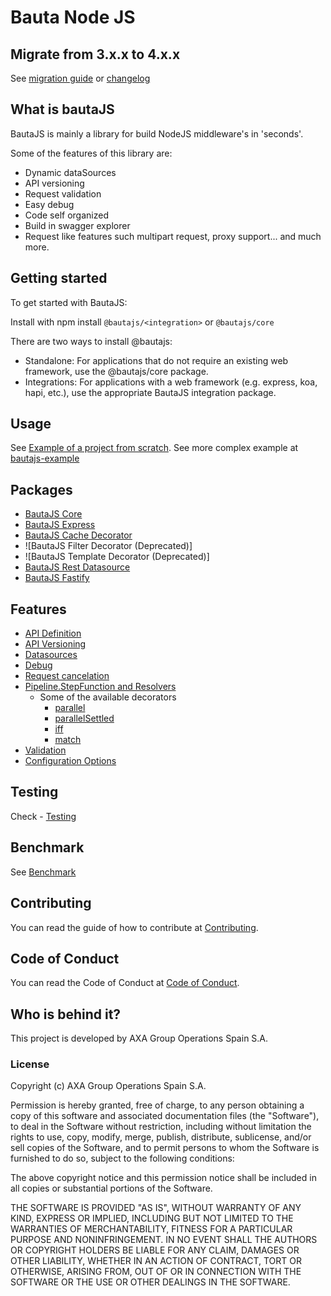 # Bauta Node JS

## Migrate from 3.x.x to 4.x.x

See [migration guide](./docs/migration-guide.md) or [changelog](./CHANGELOG.md)

## What is bautaJS

BautaJS is mainly a library for build NodeJS middleware's in 'seconds'.

Some of the features of this library are:

- Dynamic dataSources
- API versioning
- Request validation
- Easy debug
- Code self organized
- Build in swagger explorer
- Request like features such multipart request, proxy support... and much more.

## Getting started

To get started with BautaJS:

Install with npm install `@bautajs/<integration>` or `@bautajs/core`

There are two ways to install @bautajs:

- Standalone: For applications that do not require an existing web framework, use the @bautajs/core package.
- Integrations: For applications with a web framework (e.g. express, koa, hapi, etc.), use the appropriate BautaJS integration package.

## Usage

See [Example of a project from scratch](./docs/hello-world.md).
See more complex example at [bautajs-example](./packages/bautajs-example)

## Packages

- [BautaJS Core](./packages/bautajs-core)
- [BautaJS Express](./packages/bautajs-express)
- [BautaJS Cache Decorator](./packages/bautajs-decorator-cache)
- ![BautaJS Filter Decorator (Deprecated)]
- ![BautaJS Template Decorator (Deprecated)]
- [BautaJS Rest Datasource](./packages/bautajs-datasource-rest)
- [BautaJS Fastify](./packages/bautajs-fastify)

## Features

- [API Definition](./docs/api-definition.md)
- [API Versioning](./docs/api-versioning.md)
- [Datasources](./docs/datasources.md)
- [Debug](./docs/debug.md)
- [Request cancelation](./docs/request-cancelation.md)
- [Pipeline.StepFunction and Resolvers](./docs/decorators-and-resolver.md)
  - Some of the available decorators
    - [parallel](./docs/decorators/parallel.md)
    - [parallelSettled](./docs/decorators/parallelSettled.md)
    - [iff](./docs/decorators/iff.md)
    - [match](./docs/decorators/match.md)
- [Validation](./docs/validation.md)
- [Configuration Options](./docs/configuration-options.md)

## Testing

Check - [Testing](./docs/testing.md)

## Benchmark

See [Benchmark](./docs/benchmark.md)

## Contributing

You can read the guide of how to contribute at [Contributing](./CONTRIBUTING.md).

## Code of Conduct

You can read the Code of Conduct at [Code of Conduct](./CODE_OF_CONDUCT.md).

## Who is behind it?

This project is developed by AXA Group Operations Spain S.A.

### License

Copyright (c) AXA Group Operations Spain S.A.

Permission is hereby granted, free of charge, to any person obtaining a copy of this software and associated documentation files (the "Software"), to deal in the Software without restriction, including without limitation the rights to use, copy, modify, merge, publish, distribute, sublicense, and/or sell copies of the Software, and to permit persons to whom the Software is furnished to do so, subject to the following conditions:

The above copyright notice and this permission notice shall be included in all copies or substantial portions of the Software.

THE SOFTWARE IS PROVIDED "AS IS", WITHOUT WARRANTY OF ANY KIND, EXPRESS OR IMPLIED, INCLUDING BUT NOT LIMITED TO THE WARRANTIES OF MERCHANTABILITY, FITNESS FOR A PARTICULAR PURPOSE AND NONINFRINGEMENT. IN NO EVENT SHALL THE AUTHORS OR COPYRIGHT HOLDERS BE LIABLE FOR ANY CLAIM, DAMAGES OR OTHER LIABILITY, WHETHER IN AN ACTION OF CONTRACT, TORT OR OTHERWISE, ARISING FROM, OUT OF OR IN CONNECTION WITH THE SOFTWARE OR THE USE OR OTHER DEALINGS IN THE SOFTWARE.

